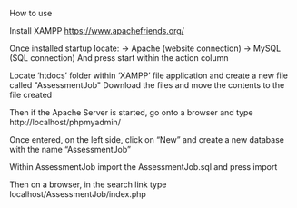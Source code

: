 How to use

Install XAMPP
https://www.apachefriends.org/ 


Once installed startup locate:
-> Apache (website connection)
-> MySQL (SQL connection)
And press start within the action column

Locate ‘htdocs’ folder within ‘XAMPP’ file application and create a new file called "AssessmentJob"
Download the files and move the contents to the file created

Then if the Apache Server is started, go onto a browser and type
http://localhost/phpmyadmin/ 

Once entered, on the left side, click on “New” and create a new database with the name “AssessmentJob”

Within AssessmentJob import the AssessmentJob.sql and press import

Then on a browser, in the search link type
localhost/AssessmentJob/index.php
